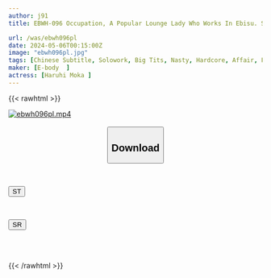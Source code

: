 ```yaml
---
author: j91
title: EBWH-096 Occupation, A Popular Lounge Lady Who Works In Ebisu. Sleepover Affair With A Charming Modern-day Big-breasted JD Who Is In Love With Me. Moka Haruyo.

url: /was/ebwh096pl
date: 2024-05-06T00:15:00Z
image: "ebwh096pl.jpg"
tags: [Chinese Subtitle, Solowork, Big Tits, Nasty, Hardcore, Affair, Female College Student, Kiss	]
maker: [E-body  ]
actress: [Haruhi Moka ]
---
```



{{< rawhtml >}}

<div class="video" data-videoid="4q9vAr7ykDTyR6">
    <a href="javascript:;">
        <img src="/was/ebwh096pl/ebwh096pl.jpg" width="WIDTH" height="HEIGHT" alt="ebwh096pl.mp4" loading="lazy">
    </a>
</div>

<script type="text/javascript" src="https://j91.asia/asset/on-demand-st.js"></script>

<br>
  <link rel="stylesheet" href="https://j91.asia/asset/bs5.css">
  
  <center>
  <button class="btn btn-primary" type="button" data-bs-toggle="collapse" data-bs-target=".multi-collapse" aria-expanded="false" aria-controls="multiCollapseExample1 multiCollapseExample2"><h2>Download</h2></button></center>
</p>
<div class="row">
  <div class="col">
    <div class="collapse multi-collapse" id="multiCollapseExample1">
      <div class="card card-body">
	      	      <br>
<div class="buttons">  
<p><a href="https://streamtape.to/v/4q9vAr7ykDTyR6" target="_blank"><button class="btn-hover color-3"><i class="fa fa-download"></i> ST</button></a></p></div>
    </div>
  </div>
</div>
  <div class="col">
    <div class="collapse multi-collapse" id="multiCollapseExample2">
      <div class="card card-body">
	      <br>
<div class="buttons">
<p><a href="https://rubystm.com/ko494hkqyded" target="_blank"><button class="btn-hover color-9"><i class="fa fa-download"></i> SR</button></a></p></div>
<br><br>
      </div>
    </div>
  </div>
</div>

{{< /rawhtml >}}